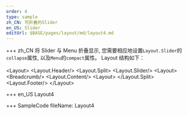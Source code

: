```yaml
---
order: 4
type: sample
zh_CN: 可折叠的Slider
en_US: Slider
editUrl: $BASE/pages/layout/md/layout4.md
---
```


+++ zh_CN
将 Slider 与 Menu 折叠显示, 您需要相应地设置<Code>Layout.Slider</Code>的<Code>collapse</Code>属性,
以及<Code>Menu</Code>的<Code>compact</Code>属性。
Layout 结构如下：  
<Hcode inline>  
&lt;Layout&gt;
&lt;Layout.Header/&gt;
&lt;Layout.Split&gt;
&lt;Layout.Slider/&gt;
&lt;Layout&gt;
&lt;Breadcrumb/&gt;
&lt;Layout.Content/&gt;
&lt;Layout&gt;
&lt;/Layout.Split&gt;
&lt;Layout.Footer/&gt;
&lt;/Layout&gt;
</Hcode>

+++ en_US
Layout4

+++ SampleCode
fileName: Layout4
